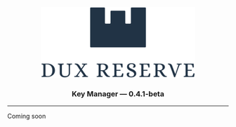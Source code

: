 <p align="center">
  <img src="public/img/logos/dux-logo-with-text.svg" width="350" title="Dux Reserve">
</p>

<h3 align="center">
  Key Manager — 0.4.1-beta
</h3>


----

Coming soon